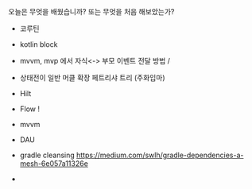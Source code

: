 
오늘은  무엇을  배웠습니까? 또는  무엇을 처음 해보았는가?

- 코루틴
- kotlin block
- mvvm, mvp 에서 자식<-> 부모 이벤트 전달 방법 / 
- 상태전이 일반 머클 확장 페트리샤 트리 (주화입마)
- Hilt
- Flow !
- mvvm

- DAU

- gradle cleansing 
https://medium.com/swlh/gradle-dependencies-a-mesh-6e057a11326e

- 
<!--stackedit_data:
eyJoaXN0b3J5IjpbMTE0MjE2NzU2NCwxOTQyNzE5OTA3LC0zNT
A1Mjc4NzNdfQ==
-->